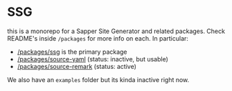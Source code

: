 # SSG

this is a monorepo for a Sapper Site Generator and related packages. Check README's inside `/packages` for more info on each. In particular:

- [/packages/ssg](/packages/ssg/README.md) is the primary package
- [/packages/source-yaml](/packages/source-yaml/README.md) (status: inactive, but usable)
- [/packages/source-remark](/packages/source-remark/README.md) (status: active)

We also have an `examples` folder but its kinda inactive right now.